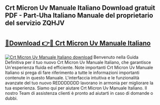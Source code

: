 ## Crt Micron Uv Manuale Italiano Download gratuit PDF - Part-Uha Italiano Manuale del proprietario del servizio ZQHJV

# <h2><a href="http://dfa4ei.blite.top/?on=Crt+Micron+Uv+Manuale+Italiano">🔗Download 👉🔴 Crt Micron Uv Manuale Italiano</a></h2>

[![Crt Micron Uv Manuale Italiano download](https://i.imgur.com/lujVjoI.png)](http://dfa4ei.blite.top/?on=Crt+Micron+Uv+Manuale+Italiano)
Benvenuto nella Guida Definitiva per il tuo nuovo Crt Micron Uv Manuale Italiano, che garantisce Un'esperienza fluida ed efficiente. Note importanti Crt Micron Uv Manuale Italiano si prega di fare riferimento a tutte le informazioni importanti contenute in questo Manuale. L'interfaccia intuitiva e le funzionalità avanzate del tuo nuovo REDDDDDDD lavorano in armonia per migliorare la tua esperienza. Siamo qui per aiutare Crt Micron Uv Manuale Italiano. Il nostro Team di assistenza clienti è pronto ad aiutarti in caso di domande o dubbi.
